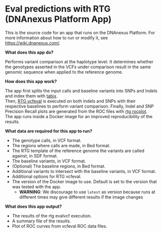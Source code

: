 <!-- dx-header -->
# Eval predictions with RTG (DNAnexus Platform App)


This is the source code for an app that runs on the DNAnexus Platform.
For more information about how to run or modify it, see
https://wiki.dnanexus.com/.
<!-- /dx-header -->

**What does this app do?**

Performs variant comparison at the haplotype level. It determines whether the genotypes asserted in the VCFs under comparison result in the same genomic sequence when applied to the reference genome.  

**How does this app work?**
 
The app first splits the input calls and baseline variants into SNPs and Indels and index them with [tabix](https://github.com/samtools/htslib). \
Then, [RTG vcfeval](https://github.com/RealTimeGenomics/rtg-tools) is executed on both Indels and SNPs with their respective baselines to perform variant comparison. Finally, Indel and SNP Precision Recall plots are generated from the ROC files with [rtg rocplot](https://github.com/RealTimeGenomics/rtg-tools).\
The app runs inside a Docker image for an improved reproducibility of the results.
 
**What data are required for this app to run?**
 
* The genotype calls, in VCF format.
* The regions where calls are made, in Bed format.
* The RTG template of the reference genome the variants are called against, in SDF format.
* The baseline variants, in VCF format.
* (Optional) The baseline regions, in Bed format.
* Additional variants to intersect with the baseline variants, in VCF format.
* Additional options for RTG vcfeval.      
* The version of the Docker image to use. Default is set to the version that was tested with the app. 
  * **WARNING**:  We discourage to use `latest` as version because runs at different times may give different results if the image changes 

**What does this app output?**
 
 * The results of the rtg evalvcf execution.
 * A summary file of the results.
 * Plot of ROC curves from vcfeval ROC data files.